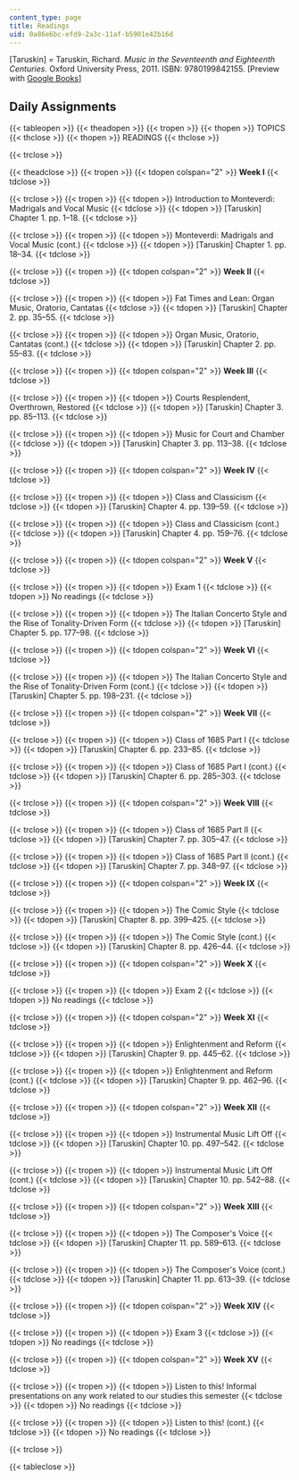 ```yaml
---
content_type: page
title: Readings
uid: 0a86e6bc-efd9-2a3c-11af-b5901e42b16d
---
```


\[Taruskin\] = Taruskin, Richard. _Music in the Seventeenth and Eighteenth Centuries_. Oxford University Press, 2011. ISBN: 9780199842155. \[Preview with [Google Books](http://books.google.com/books?id=Or9RybF5lOwC&pg=PAfrontcover)\]

Daily Assignments
-----------------

{{< tableopen >}}
{{< theadopen >}}
{{< tropen >}}
{{< thopen >}}
TOPICS
{{< thclose >}}
{{< thopen >}}
READINGS
{{< thclose >}}

{{< trclose >}}

{{< theadclose >}}
{{< tropen >}}
{{< tdopen colspan="2" >}}
**Week I**
{{< tdclose >}}

{{< trclose >}}
{{< tropen >}}
{{< tdopen >}}
Introduction to Monteverdi: Madrigals and Vocal Music
{{< tdclose >}}
{{< tdopen >}}
\[Taruskin\] Chapter 1. pp. 1–18.
{{< tdclose >}}

{{< trclose >}}
{{< tropen >}}
{{< tdopen >}}
Monteverdi: Madrigals and Vocal Music (cont.)
{{< tdclose >}}
{{< tdopen >}}
\[Taruskin\] Chapter 1. pp. 18–34.
{{< tdclose >}}

{{< trclose >}}
{{< tropen >}}
{{< tdopen colspan="2" >}}
**Week II**
{{< tdclose >}}

{{< trclose >}}
{{< tropen >}}
{{< tdopen >}}
Fat Times and Lean: Organ Music, Oratorio, Cantatas
{{< tdclose >}}
{{< tdopen >}}
\[Taruskin\] Chapter 2. pp. 35–55.
{{< tdclose >}}

{{< trclose >}}
{{< tropen >}}
{{< tdopen >}}
Organ Music, Oratorio, Cantatas (cont.)
{{< tdclose >}}
{{< tdopen >}}
\[Taruskin\] Chapter 2. pp. 55–83.
{{< tdclose >}}

{{< trclose >}}
{{< tropen >}}
{{< tdopen colspan="2" >}}
**Week III**
{{< tdclose >}}

{{< trclose >}}
{{< tropen >}}
{{< tdopen >}}
Courts Resplendent, Overthrown, Restored
{{< tdclose >}}
{{< tdopen >}}
\[Taruskin\] Chapter 3. pp. 85–113.
{{< tdclose >}}

{{< trclose >}}
{{< tropen >}}
{{< tdopen >}}
Music for Court and Chamber
{{< tdclose >}}
{{< tdopen >}}
\[Taruskin\] Chapter 3. pp. 113–38.
{{< tdclose >}}

{{< trclose >}}
{{< tropen >}}
{{< tdopen colspan="2" >}}
**Week IV**
{{< tdclose >}}

{{< trclose >}}
{{< tropen >}}
{{< tdopen >}}
Class and Classicism
{{< tdclose >}}
{{< tdopen >}}
\[Taruskin\] Chapter 4. pp. 139–59.
{{< tdclose >}}

{{< trclose >}}
{{< tropen >}}
{{< tdopen >}}
Class and Classicism (cont.)
{{< tdclose >}}
{{< tdopen >}}
\[Taruskin\] Chapter 4. pp. 159–76.
{{< tdclose >}}

{{< trclose >}}
{{< tropen >}}
{{< tdopen colspan="2" >}}
**Week V**
{{< tdclose >}}

{{< trclose >}}
{{< tropen >}}
{{< tdopen >}}
Exam 1
{{< tdclose >}}
{{< tdopen >}}
No readings
{{< tdclose >}}

{{< trclose >}}
{{< tropen >}}
{{< tdopen >}}
The Italian Concerto Style and the Rise of Tonality-Driven Form
{{< tdclose >}}
{{< tdopen >}}
\[Taruskin\] Chapter 5. pp. 177–98.
{{< tdclose >}}

{{< trclose >}}
{{< tropen >}}
{{< tdopen colspan="2" >}}
**Week VI**
{{< tdclose >}}

{{< trclose >}}
{{< tropen >}}
{{< tdopen >}}
The Italian Concerto Style and the Rise of Tonality-Driven Form (cont.)
{{< tdclose >}}
{{< tdopen >}}
\[Taruskin\] Chapter 5. pp. 198–231.
{{< tdclose >}}

{{< trclose >}}
{{< tropen >}}
{{< tdopen colspan="2" >}}
**Week VII**
{{< tdclose >}}

{{< trclose >}}
{{< tropen >}}
{{< tdopen >}}
Class of 1685 Part I
{{< tdclose >}}
{{< tdopen >}}
\[Taruskin\] Chapter 6. pp. 233–85.
{{< tdclose >}}

{{< trclose >}}
{{< tropen >}}
{{< tdopen >}}
Class of 1685 Part I (cont.)
{{< tdclose >}}
{{< tdopen >}}
\[Taruskin\] Chapter 6. pp. 285–303.
{{< tdclose >}}

{{< trclose >}}
{{< tropen >}}
{{< tdopen colspan="2" >}}
**Week VIII**
{{< tdclose >}}

{{< trclose >}}
{{< tropen >}}
{{< tdopen >}}
Class of 1685 Part II
{{< tdclose >}}
{{< tdopen >}}
\[Taruskin\] Chapter 7. pp. 305–47.
{{< tdclose >}}

{{< trclose >}}
{{< tropen >}}
{{< tdopen >}}
Class of 1685 Part II (cont.)
{{< tdclose >}}
{{< tdopen >}}
\[Taruskin\] Chapter 7. pp. 348–97.
{{< tdclose >}}

{{< trclose >}}
{{< tropen >}}
{{< tdopen colspan="2" >}}
**Week IX**
{{< tdclose >}}

{{< trclose >}}
{{< tropen >}}
{{< tdopen >}}
The Comic Style
{{< tdclose >}}
{{< tdopen >}}
\[Taruskin\] Chapter 8. pp. 399–425.
{{< tdclose >}}

{{< trclose >}}
{{< tropen >}}
{{< tdopen >}}
The Comic Style (cont.)
{{< tdclose >}}
{{< tdopen >}}
\[Taruskin\] Chapter 8. pp. 426–44.
{{< tdclose >}}

{{< trclose >}}
{{< tropen >}}
{{< tdopen colspan="2" >}}
**Week X**
{{< tdclose >}}

{{< trclose >}}
{{< tropen >}}
{{< tdopen >}}
Exam 2
{{< tdclose >}}
{{< tdopen >}}
No readings
{{< tdclose >}}

{{< trclose >}}
{{< tropen >}}
{{< tdopen colspan="2" >}}
**Week XI**
{{< tdclose >}}

{{< trclose >}}
{{< tropen >}}
{{< tdopen >}}
Enlightenment and Reform
{{< tdclose >}}
{{< tdopen >}}
\[Taruskin\] Chapter 9. pp. 445–62.
{{< tdclose >}}

{{< trclose >}}
{{< tropen >}}
{{< tdopen >}}
Enlightenment and Reform (cont.)
{{< tdclose >}}
{{< tdopen >}}
\[Taruskin\] Chapter 9. pp. 462–96.
{{< tdclose >}}

{{< trclose >}}
{{< tropen >}}
{{< tdopen colspan="2" >}}
**Week XII**
{{< tdclose >}}

{{< trclose >}}
{{< tropen >}}
{{< tdopen >}}
Instrumental Music Lift Off
{{< tdclose >}}
{{< tdopen >}}
\[Taruskin\] Chapter 10. pp. 497–542.
{{< tdclose >}}

{{< trclose >}}
{{< tropen >}}
{{< tdopen >}}
Instrumental Music Lift Off (cont.)
{{< tdclose >}}
{{< tdopen >}}
\[Taruskin\] Chapter 10. pp. 542–88.
{{< tdclose >}}

{{< trclose >}}
{{< tropen >}}
{{< tdopen colspan="2" >}}
**Week XIII**
{{< tdclose >}}

{{< trclose >}}
{{< tropen >}}
{{< tdopen >}}
The Composer's Voice
{{< tdclose >}}
{{< tdopen >}}
\[Taruskin\] Chapter 11. pp. 589–613.
{{< tdclose >}}

{{< trclose >}}
{{< tropen >}}
{{< tdopen >}}
The Composer's Voice (cont.)
{{< tdclose >}}
{{< tdopen >}}
\[Taruskin\] Chapter 11. pp. 613–39.
{{< tdclose >}}

{{< trclose >}}
{{< tropen >}}
{{< tdopen colspan="2" >}}
**Week XIV**
{{< tdclose >}}

{{< trclose >}}
{{< tropen >}}
{{< tdopen >}}
Exam 3
{{< tdclose >}}
{{< tdopen >}}
No readings
{{< tdclose >}}

{{< trclose >}}
{{< tropen >}}
{{< tdopen colspan="2" >}}
**Week XV**
{{< tdclose >}}

{{< trclose >}}
{{< tropen >}}
{{< tdopen >}}
Listen to this! Informal presentations on any work related to our studies this semester
{{< tdclose >}}
{{< tdopen >}}
No readings
{{< tdclose >}}

{{< trclose >}}
{{< tropen >}}
{{< tdopen >}}
Listen to this! (cont.)
{{< tdclose >}}
{{< tdopen >}}
No readings
{{< tdclose >}}

{{< trclose >}}

{{< tableclose >}}